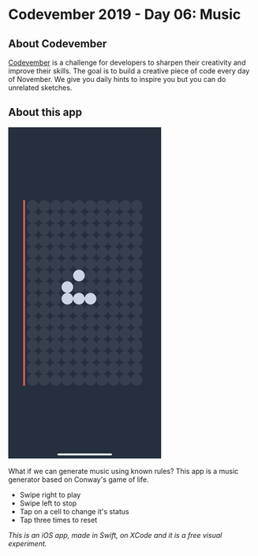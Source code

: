 # Codevember 2019 - Day 06: Music

## About Codevember
[Codevember](http://codevember.xyz) is a challenge for developers to sharpen their creativity and improve their skills. The goal is to build a creative piece of code every day of November. We give you daily hints to inspire you but you can do unrelated sketches.

## About this app
![preview image](/images/06_music.PNG)

What if we can generate music using known rules? This app is a music generator based on Conway's game of life. 

- Swipe right to play
- Swipe left to stop
- Tap on a cell to change it's status
- Tap three times to reset

_This is an iOS app, made in Swift, on XCode and it is a free visual experiment._
